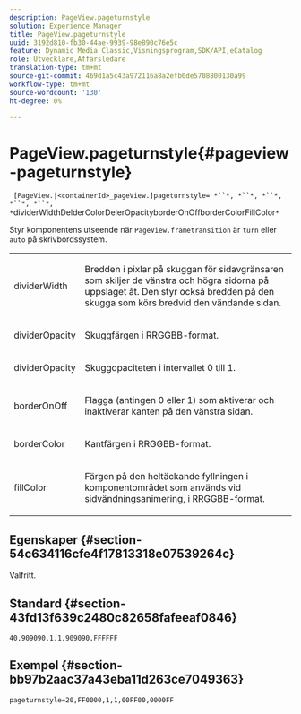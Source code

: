 ```yaml
---
description: PageView.pageturnstyle
solution: Experience Manager
title: PageView.pageturnstyle
uuid: 3192d810-fb30-44ae-9939-98e890c76e5c
feature: Dynamic Media Classic,Visningsprogram,SDK/API,eCatalog
role: Utvecklare,Affärsledare
translation-type: tm+mt
source-git-commit: 469d1a5c43a972116a8a2efb0de5708800130a99
workflow-type: tm+mt
source-wordcount: '130'
ht-degree: 0%

---
```



# PageView.pageturnstyle{#pageview-pageturnstyle}

` [PageView.|<containerId>_pageView.]pageturnstyle= *``*, *``*, *``*, *``*, *``*, *`dividerWidthDelderColorDelerOpacityborderOnOffborderColorFillColor`*`

Styr komponentens utseende när `PageView.frametransition` är `turn` eller `auto` på skrivbordssystem.

<table id="table_A8CDA1AE2680402A99BCD5DD371B225F"> 
 <tbody> 
  <tr> 
   <td colname="col1"> <p> <span class="codeph"><span class="varname"> dividerWidth</span></span> </p> </td> 
   <td colname="col2"> <p> Bredden i pixlar på skuggan för sidavgränsaren som skiljer de vänstra och högra sidorna på uppslaget åt. Den styr också bredden på den skugga som körs bredvid den vändande sidan. </p> </td> 
  </tr> 
  <tr> 
   <td colname="col1"> <p><span class="codeph"><span class="varname"> dividerOpacity</span></span> </p> </td> 
   <td colname="col2"> <p> Skuggfärgen i RRGGBB-format. </p> </td> 
  </tr> 
  <tr> 
   <td colname="col1"> <p><span class="codeph"><span class="varname"> dividerOpacity</span></span> </p> </td> 
   <td colname="col2"> <p>Skuggopaciteten i intervallet <span class="codeph"> 0</span> till <span class="codeph"> 1</span>. </p> </td> 
  </tr> 
  <tr> 
   <td colname="col1"> <p><span class="codeph"><span class="varname"> borderOnOff</span></span> </p> </td> 
   <td colname="col2"> <p> Flagga (antingen <span class="codeph"> 0</span> eller <span class="codeph"> 1</span>) som aktiverar och inaktiverar kanten på den vänstra sidan. </p> </td> 
  </tr> 
  <tr> 
   <td colname="col1"> <p><span class="codeph"><span class="varname"> borderColor</span></span> </p> </td> 
   <td colname="col2"> <p> Kantfärgen i RRGGBB-format. </p> </td> 
  </tr> 
  <tr> 
   <td colname="col1"> <p><span class="codeph"><span class="varname"> fillColor</span></span> </p> </td> 
   <td colname="col2"> <p> Färgen på den heltäckande fyllningen i komponentområdet som används vid sidvändningsanimering, i RRGGBB-format. </p> </td> 
  </tr> 
 </tbody> 
</table>

## Egenskaper {#section-54c634116cfe4f17813318e07539264c}

Valfritt.

## Standard {#section-43fd13f639c2480c82658fafeeaf0846}

`40,909090,1,1,909090,FFFFFF`

## Exempel {#section-bb97b2aac37a43eba11d263ce7049363}

`pageturnstyle=20,FF0000,1,1,00FF00,0000FF`
